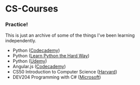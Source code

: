 # CS-Courses
### Practice!

This is just an archive of some of the things I've been learning independently.

* Python ([Codecademy](http://www.codecademy.com/tracks/python))
* Python ([Learn Python the Hard Way](http://learnpythonthehardway.org/book/))
* Python ([Udemy](https://www.udemy.com/python-the-next-level/))
* Angular.js ([Codecademy](http://www.codecademy.com/learn/learn-angularjs))
* CS50 Introduction to Computer Science ([Harvard](https://www.edx.org/course/introduction-computer-science-harvardx-cs50x))
* DEV204 Programming with C# ([Microsoft](https://www.edx.org/course/programming-c-microsoft-dev204x))

